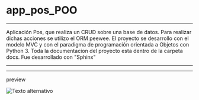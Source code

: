 # app_pos_POO
----
Aplicación Pos, que realiza un CRUD sobre una base de datos. 
Para realizar dichas acciones se utilizo el ORM peewee.
El proyecto se desarrollo con el modelo MVC y con el paradigma de programación orientada a Objetos con Python 3.
Toda la documentacion del proyecto esta dentro de la carpeta docs. Fue desarrollado con "Sphinx"

----

----

preview

![Texto alternativo](https://github.com/eliasescalante/app_pos_POO/blob/main/img/Capture_app_nueva.JPG)

